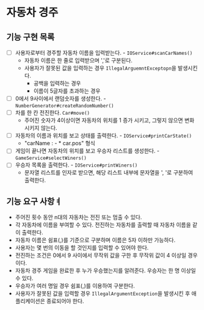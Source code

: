 # 자동차 경주

## 기능 구현 목록

- [ ] 사용자로부터 경주할 자동차 이름을 입력받는다. - `IOService#scanCarNames()`
  - 자동차 이름은 한 줄로 입력받으며 ','로 구분된다.
  - 사용자가 잘못된 값을 입력하는 경우 `IllegalArguemntExceptopn`을 발생시킨다.
    - 공백을 입력하는 경우
    - 이름이 5글자를 초과하는 경우
- [ ] 0에서 9사이에서 랜덤숫자를 생성한다. - `NumberGenerator#createRandomNumber()`
- [ ] 차를 한 칸 전진한다. `Car#move()`
  -  주어진 숫자가 4이상이면 자동차의 위치를 1 증가 시키고, 그렇지 않으면 변화시키지 않는다.
- [ ] 자동차의 이름과 위치를 보고 상태를 출력한다. - `IOService#printCarState()`
  - "carName : - * car.pos" 형식
- [ ] 게임이 끝나면 자동차의 위치를 보고 우승자 리스트를 생성한다. - `GameService#selectWiners()`
- [ ] 우승자 목록을 출력한다. - `IOService#printWiners()`
  - 문자열 리스트를 인자로 받으면, 해당 리스트 내부에 문자열을 ', '로 구분하여 출력한다.

## 기능 요구 사항ㅕ

- 주어진 횟수 동안 n대의 자동차는 전진 또는 멈출 수 있다.
- 각 자동차에 이름을 부여할 수 있다. 전진하는 자동차를 출력할 때 자동차 이름을 같이 출력한다.
- 자동차 이름은 쉼표(,)를 기준으로 구분하며 이름은 5자 이하만 가능하다.
- 사용자는 몇 번의 이동을 할 것인지를 입력할 수 있어야 한다.
- 전진하는 조건은 0에서 9 사이에서 무작위 값을 구한 후 무작위 값이 4 이상일 경우이다.
- 자동차 경주 게임을 완료한 후 누가 우승했는지를 알려준다. 우승자는 한 명 이상일 수 있다.
- 우승자가 여러 명일 경우 쉼표(,)를 이용하여 구분한다.
- 사용자가 잘못된 값을 입력할 경우 `IllegalArgumentException`을 발생시킨 후 애플리케이션은 종료되어야 한다.
